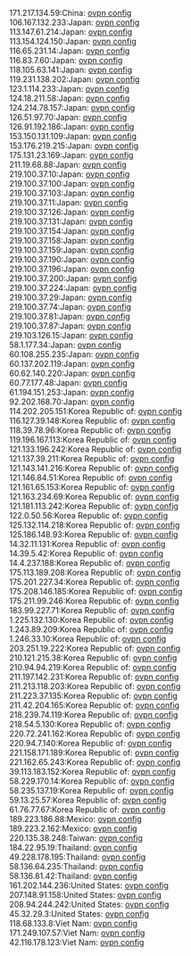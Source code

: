 171.217.134.59:China: [ovpn config](vpn/171_217_134_59.ovpn)  
106.167.132.233:Japan: [ovpn config](vpn/106_167_132_233.ovpn)  
113.147.61.214:Japan: [ovpn config](vpn/113_147_61_214.ovpn)  
113.154.124.150:Japan: [ovpn config](vpn/113_154_124_150.ovpn)  
116.65.231.14:Japan: [ovpn config](vpn/116_65_231_14.ovpn)  
116.83.7.60:Japan: [ovpn config](vpn/116_83_7_60.ovpn)  
118.105.63.141:Japan: [ovpn config](vpn/118_105_63_141.ovpn)  
119.231.138.202:Japan: [ovpn config](vpn/119_231_138_202.ovpn)  
123.1.114.233:Japan: [ovpn config](vpn/123_1_114_233.ovpn)  
124.18.211.58:Japan: [ovpn config](vpn/124_18_211_58.ovpn)  
124.214.78.157:Japan: [ovpn config](vpn/124_214_78_157.ovpn)  
126.51.97.70:Japan: [ovpn config](vpn/126_51_97_70.ovpn)  
126.91.192.186:Japan: [ovpn config](vpn/126_91_192_186.ovpn)  
153.150.131.109:Japan: [ovpn config](vpn/153_150_131_109.ovpn)  
153.176.219.215:Japan: [ovpn config](vpn/153_176_219_215.ovpn)  
175.131.23.169:Japan: [ovpn config](vpn/175_131_23_169.ovpn)  
211.19.68.88:Japan: [ovpn config](vpn/211_19_68_88.ovpn)  
219.100.37.10:Japan: [ovpn config](vpn/219_100_37_10.ovpn)  
219.100.37.100:Japan: [ovpn config](vpn/219_100_37_100.ovpn)  
219.100.37.103:Japan: [ovpn config](vpn/219_100_37_103.ovpn)  
219.100.37.11:Japan: [ovpn config](vpn/219_100_37_11.ovpn)  
219.100.37.126:Japan: [ovpn config](vpn/219_100_37_126.ovpn)  
219.100.37.131:Japan: [ovpn config](vpn/219_100_37_131.ovpn)  
219.100.37.154:Japan: [ovpn config](vpn/219_100_37_154.ovpn)  
219.100.37.158:Japan: [ovpn config](vpn/219_100_37_158.ovpn)  
219.100.37.159:Japan: [ovpn config](vpn/219_100_37_159.ovpn)  
219.100.37.190:Japan: [ovpn config](vpn/219_100_37_190.ovpn)  
219.100.37.196:Japan: [ovpn config](vpn/219_100_37_196.ovpn)  
219.100.37.200:Japan: [ovpn config](vpn/219_100_37_200.ovpn)  
219.100.37.224:Japan: [ovpn config](vpn/219_100_37_224.ovpn)  
219.100.37.29:Japan: [ovpn config](vpn/219_100_37_29.ovpn)  
219.100.37.74:Japan: [ovpn config](vpn/219_100_37_74.ovpn)  
219.100.37.81:Japan: [ovpn config](vpn/219_100_37_81.ovpn)  
219.100.37.87:Japan: [ovpn config](vpn/219_100_37_87.ovpn)  
219.103.126.15:Japan: [ovpn config](vpn/219_103_126_15.ovpn)  
58.1.177.34:Japan: [ovpn config](vpn/58_1_177_34.ovpn)  
60.108.255.235:Japan: [ovpn config](vpn/60_108_255_235.ovpn)  
60.137.202.119:Japan: [ovpn config](vpn/60_137_202_119.ovpn)  
60.62.140.220:Japan: [ovpn config](vpn/60_62_140_220.ovpn)  
60.77.177.48:Japan: [ovpn config](vpn/60_77_177_48.ovpn)  
61.194.151.253:Japan: [ovpn config](vpn/61_194_151_253.ovpn)  
92.202.168.70:Japan: [ovpn config](vpn/92_202_168_70.ovpn)  
114.202.205.151:Korea Republic of: [ovpn config](vpn/114_202_205_151.ovpn)  
116.127.39.148:Korea Republic of: [ovpn config](vpn/116_127_39_148.ovpn)  
118.39.78.96:Korea Republic of: [ovpn config](vpn/118_39_78_96.ovpn)  
119.196.167.113:Korea Republic of: [ovpn config](vpn/119_196_167_113.ovpn)  
121.133.196.242:Korea Republic of: [ovpn config](vpn/121_133_196_242.ovpn)  
121.137.39.211:Korea Republic of: [ovpn config](vpn/121_137_39_211.ovpn)  
121.143.141.216:Korea Republic of: [ovpn config](vpn/121_143_141_216.ovpn)  
121.146.84.51:Korea Republic of: [ovpn config](vpn/121_146_84_51.ovpn)  
121.161.65.153:Korea Republic of: [ovpn config](vpn/121_161_65_153.ovpn)  
121.163.234.69:Korea Republic of: [ovpn config](vpn/121_163_234_69.ovpn)  
121.181.113.242:Korea Republic of: [ovpn config](vpn/121_181_113_242.ovpn)  
122.0.50.56:Korea Republic of: [ovpn config](vpn/122_0_50_56.ovpn)  
125.132.114.218:Korea Republic of: [ovpn config](vpn/125_132_114_218.ovpn)  
125.186.148.93:Korea Republic of: [ovpn config](vpn/125_186_148_93.ovpn)  
14.32.11.131:Korea Republic of: [ovpn config](vpn/14_32_11_131.ovpn)  
14.39.5.42:Korea Republic of: [ovpn config](vpn/14_39_5_42.ovpn)  
14.4.237.188:Korea Republic of: [ovpn config](vpn/14_4_237_188.ovpn)  
175.113.189.208:Korea Republic of: [ovpn config](vpn/175_113_189_208.ovpn)  
175.201.227.34:Korea Republic of: [ovpn config](vpn/175_201_227_34.ovpn)  
175.208.146.185:Korea Republic of: [ovpn config](vpn/175_208_146_185.ovpn)  
175.211.99.246:Korea Republic of: [ovpn config](vpn/175_211_99_246.ovpn)  
183.99.227.71:Korea Republic of: [ovpn config](vpn/183_99_227_71.ovpn)  
1.225.132.130:Korea Republic of: [ovpn config](vpn/1_225_132_130.ovpn)  
1.243.89.209:Korea Republic of: [ovpn config](vpn/1_243_89_209.ovpn)  
1.246.33.10:Korea Republic of: [ovpn config](vpn/1_246_33_10.ovpn)  
203.251.19.222:Korea Republic of: [ovpn config](vpn/203_251_19_222.ovpn)  
210.121.215.38:Korea Republic of: [ovpn config](vpn/210_121_215_38.ovpn)  
210.94.94.219:Korea Republic of: [ovpn config](vpn/210_94_94_219.ovpn)  
211.197.142.231:Korea Republic of: [ovpn config](vpn/211_197_142_231.ovpn)  
211.213.118.203:Korea Republic of: [ovpn config](vpn/211_213_118_203.ovpn)  
211.223.37.135:Korea Republic of: [ovpn config](vpn/211_223_37_135.ovpn)  
211.42.204.165:Korea Republic of: [ovpn config](vpn/211_42_204_165.ovpn)  
218.239.74.119:Korea Republic of: [ovpn config](vpn/218_239_74_119.ovpn)  
218.54.5.130:Korea Republic of: [ovpn config](vpn/218_54_5_130.ovpn)  
220.72.241.162:Korea Republic of: [ovpn config](vpn/220_72_241_162.ovpn)  
220.94.7.140:Korea Republic of: [ovpn config](vpn/220_94_7_140.ovpn)  
221.158.171.189:Korea Republic of: [ovpn config](vpn/221_158_171_189.ovpn)  
221.162.65.243:Korea Republic of: [ovpn config](vpn/221_162_65_243.ovpn)  
39.113.183.152:Korea Republic of: [ovpn config](vpn/39_113_183_152.ovpn)  
58.229.170.14:Korea Republic of: [ovpn config](vpn/58_229_170_14.ovpn)  
58.235.137.19:Korea Republic of: [ovpn config](vpn/58_235_137_19.ovpn)  
59.13.25.57:Korea Republic of: [ovpn config](vpn/59_13_25_57.ovpn)  
61.76.77.67:Korea Republic of: [ovpn config](vpn/61_76_77_67.ovpn)  
189.223.186.88:Mexico: [ovpn config](vpn/189_223_186_88.ovpn)  
189.223.2.162:Mexico: [ovpn config](vpn/189_223_2_162.ovpn)  
220.135.38.248:Taiwan: [ovpn config](vpn/220_135_38_248.ovpn)  
184.22.95.19:Thailand: [ovpn config](vpn/184_22_95_19.ovpn)  
49.228.178.195:Thailand: [ovpn config](vpn/49_228_178_195.ovpn)  
58.136.64.235:Thailand: [ovpn config](vpn/58_136_64_235.ovpn)  
58.136.81.42:Thailand: [ovpn config](vpn/58_136_81_42.ovpn)  
161.202.144.236:United States: [ovpn config](vpn/161_202_144_236.ovpn)  
207.148.91.158:United States: [ovpn config](vpn/207_148_91_158.ovpn)  
208.94.244.242:United States: [ovpn config](vpn/208_94_244_242.ovpn)  
45.32.29.3:United States: [ovpn config](vpn/45_32_29_3.ovpn)  
118.68.133.8:Viet Nam: [ovpn config](vpn/118_68_133_8.ovpn)  
171.249.107.57:Viet Nam: [ovpn config](vpn/171_249_107_57.ovpn)  
42.116.178.123:Viet Nam: [ovpn config](vpn/42_116_178_123.ovpn)  
